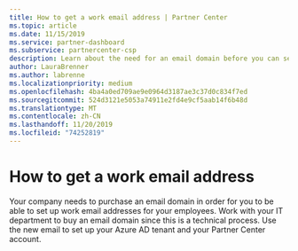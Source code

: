 ```yaml
---
title: How to get a work email address | Partner Center
ms.topic: article
ms.date: 11/15/2019
ms.service: partner-dashboard
ms.subservice: partnercenter-csp
description: Learn about the need for an email domain before you can set up an Azure AD account in Partner Center. Learn also how to purchase an email domain.
author: LauraBrenner
ms.author: labrenne
ms.localizationpriority: medium
ms.openlocfilehash: 4ba4a0ed709ae9e0964d3187ae3c37d0c834f7ed
ms.sourcegitcommit: 524d3121e5053a74911e2fd4e9cf5aab14f6b48d
ms.translationtype: MT
ms.contentlocale: zh-CN
ms.lasthandoff: 11/20/2019
ms.locfileid: "74252819"
---
```

# <a name="how-to-get-a-work-email-address"></a>How to get a work email address

Your company needs to purchase an email domain in order for you to be able to set up work email addresses for your employees. Work with your IT department to buy an email domain since this is a technical process. Use the new email to set up your Azure AD tenant and your Partner Center account.
